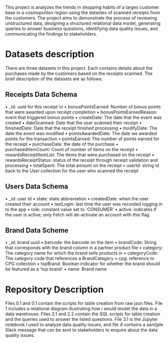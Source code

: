 This project is analyzes the trends in shopping habits of a larges customer base in a cosmopoliton region using the datastes of scanned receipts from the customers. The project aims to demonstrate the process of reviewing unstructured data, designing a structured relational data model, generating queries to answer business questions, identifying data quality issues, and communicating the findings to stakeholders.

#  Datasets description
There are three datasets in this project. Each contains details about the purchases made by the customers based on the receipts scanned. The brief description of the datasets are as follows: 

## Receipts Data Schema

• _id: uuid for this receipt \n
•  bonusPointsEarned: Number of bonus points that were awarded upon receipt completion
•  bonusPointsEarnedReason: event that triggered bonus points
•  createDate: The date that the event was created
•  dateScanned: Date that the user scanned their receipt
•  finishedDate: Date that the receipt finished processing
•  modifyDate: The date the event was modified
•  pointsAwardedDate: The date we awarded points for the transaction
•  pointsEarned: The number of points earned for the receipt
•  purchaseDate: the date of the purchase
•  purchasedItemCount: Count of number of items on the receipt
•  rewardsReceiptItemList: The items that were purchased on the receipt
•  rewardsReceiptStatus: status of the receipt through receipt validation and processing
•  totalSpent: The total amount on the receipt
•  userId: string id back to the User collection for the user who scanned the receipt
## Users Data Schema

• _id: user Id
•  state: state abbreviation
•  createdDate: when the user created their account
•  lastLogin: last time the user was recorded logging in to the app
•  role: constant value set to 'CONSUMER'
•  active: indicates if the user is active; only Fetch will de-activate an account with this flag

##  Brand Data Scheme
  
•  _id: brand uuid
•  barcode: the barcode on the item
•  brandCode: String that corresponds with the brand column in a partner product file
•  category: The category name for which the brand sells products in
•  categoryCode: The category code that references a BrandCategory
•  cpg: reference to CPG collection
•  topBrand: Boolean indicator for whether the brand should be featured as a 'top brand'
•  name: Brand name

# Repository Description
Files 0.1 and 0.1 contain the scripts for table creation from raw json files. File 1 includes a relational diagram illustrating how i would model the data in a data warehouse. Files 2.1 and 2.2 contain the SQL scripts for table creation and the queries used to answer the listed questions. File 3.1 is the Jupyter notebook I used to analyze data quality issues, and file 4 contains a sam[ple Slack message that can be sent to stakeholders to enquire about the data quality issues.
